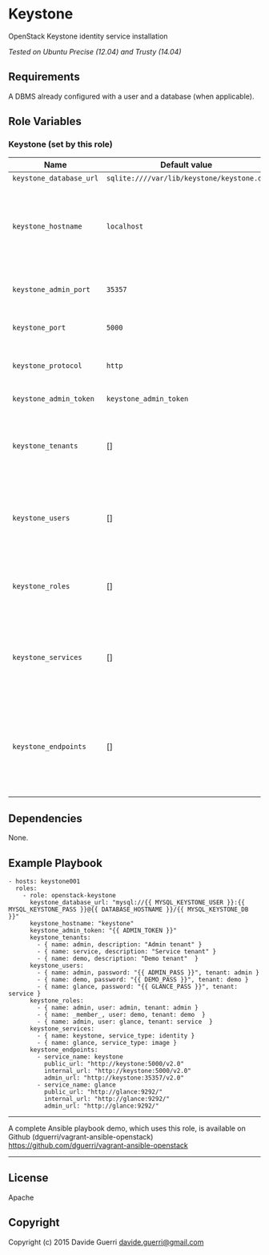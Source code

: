 Keystone
=========

OpenStack Keystone identity service installation

_Tested on Ubuntu Precise (12.04) and Trusty (14.04)_

Requirements
------------

A DBMS already configured with a user and a database (when applicable).


Role Variables
--------------

### Keystone (set by this role)

| Name | Default value | Description | Note |
|---  |---  |---  |--- |
| `keystone_database_url` | `sqlite:////var/lib/keystone/keystone.db` | Database URI ||
| `keystone_hostname` | `localhost` | Hostname/IP address where this role runs, it will be used to set keystone endpoints ||
| `keystone_admin_port` | `35357` | Desired keystone admin service port ||
| `keystone_port` | `5000` | Desired keystone service port ||
| `keystone_protocol` | `http` | Desired keystone protocol (http/https) | WiP, do not use. |
| `keystone_admin_token` | `keystone_admin_token` | Desired service token ||
| `keystone_tenants` | [] | Array of of hash with tenant `name` and `description` (see examples) ||
| `keystone_users` | [] | Array of hash with user: `name`, `password`, `tenant` and `email` (see examples) ||
| `keystone_roles` | [] | Array of hash with role: `name`, `user` and `tenant` (see examples) ||
| `keystone_services` | [] | Array of hash with role: `name`, `service_type` and `description` (see examples) ||
| `keystone_endpoints` | [] | Array of hash with role: `service_name`, `region`, `public_url`, `internal_url` and `admin_url` (see examples) ||


Dependencies
------------

None.

Example Playbook
----------------

    - hosts: keystone001
      roles:
        - role: openstack-keystone
          keystone_database_url: "mysql://{{ MYSQL_KEYSTONE_USER }}:{{ MYSQL_KEYSTONE_PASS }}@{{ DATABASE_HOSTNAME }}/{{ MYSQL_KEYSTONE_DB }}"
          keystone_hostname: "keystone"
          keystone_admin_token: "{{ ADMIN_TOKEN }}"
          keystone_tenants:
            - { name: admin, description: "Admin tenant" }
            - { name: service, description: "Service tenant" }
            - { name: demo, description: "Demo tenant"  }
          keystone_users:
            - { name: admin, password: "{{ ADMIN_PASS }}", tenant: admin }
            - { name: demo, password: "{{ DEMO_PASS }}", tenant: demo }
            - { name: glance, password: "{{ GLANCE_PASS }}", tenant: service }
          keystone_roles:
            - { name: admin, user: admin, tenant: admin }
            - { name: _member_, user: demo, tenant: demo  }
            - { name: admin, user: glance, tenant: service  }
          keystone_services:
            - { name: keystone, service_type: identity }
            - { name: glance, service_type: image }
          keystone_endpoints:
            - service_name: keystone
              public_url: "http://keystone:5000/v2.0"
              internal_url: "http://keystone:5000/v2.0"
              admin_url: "http://keystone:35357/v2.0"
            - service_name: glance
              public_url: "http://glance:9292/"
              internal_url: "http://glance:9292/"
              admin_url: "http://glance:9292/"

---

A complete Ansible playbook demo, which uses this role, is available on Github (dguerri/vagrant-ansible-openstack) <https://github.com/dguerri/vagrant-ansible-openstack>

---


License
-------

Apache

Copyright
------------------

Copyright (c) 2015 Davide Guerri <davide.guerri@gmail.com>
